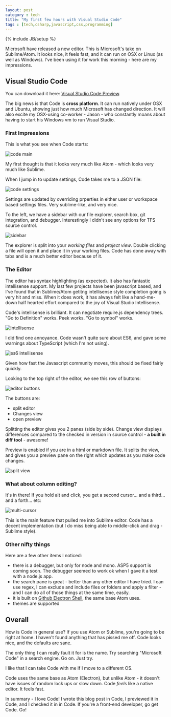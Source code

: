 ```yaml
---
layout: post
category : tech
title: "My first few hours with Visual Studio Code"
tags : [tech,csharp,javascript,css,programming]
---
```

{% include JB/setup %}

Microsoft have released a new editor. This is Microsoft's take on Sublime/Atom. It looks nice, it feels fast, and it can run on OSX or Linux (as well as Windows). I've been using it for work this morning - here are my impressions.

<!--more-->

## Visual Studio Code ##

You can download it here: [Visual Studio Code Preview](https://code.visualstudio.com/).

The big news is that Code is **cross platform**. It can run natively under OSX and Ubuntu, showing just how much Microsoft has changed direction. It will also excite my OSX-using co-worker - Jason - who constantly moans about having to start his Windows vm to run Visual Studio.

### First Impressions ###

This is what you see when Code starts:

<img class="img-responsive blog-img " src="{{ site.url }}/assets/images/dev/code-main.png" alt="code main" />

My first thought is that it looks very much like Atom - which looks very much like Sublime.

When I jump in to update settings, Code takes me to a JSON file:

<img class="img-responsive blog-img " src="{{ site.url }}/assets/images/dev/code-settings.png" alt="code settings" />

Settings are updated by overriding prperties in either user or workspace based settings files. Very sublime-like, and very nice.

To the left, we have a sidebar with our file explorer, search box, git integration, and debugger. Interestingly I didn't see any options for TFS source control.

<img class="img-responsive blog-img " src="{{ site.url }}/assets/images/dev/code-sidebar.png" alt="sidebar" />

The explorer is split into your *working files* and *project view*. Double clicking a file will open it and place it in your working files. Code has done away with tabs and is a much better editor because of it.

### The Editor ###

The editor has syntax highlighting (as expected). It also has fantastic intellisense support. My last few projects have been javascript based, and I've found that in Sublime/Atom getitng intellisense style completion going is very hit and miss. When it does work, it has always felt like a hand-me-down half hearted effort compared to the joy of Visual Studio Intellisense.

Code's intellisense is brilliant. It can negotiate require.js dependency trees. "Go to Definition" works. Peek works. "Go to symbol" works.

<img class="img-responsive blog-img " src="{{ site.url }}/assets/images/dev/code-intellisense.png" alt="intellisense" />

I did find one annoyance. Code wasn't quite sure about ES6, and gave some warnings about TypeScript (which I'm not using).

<img class="img-responsive blog-img " src="{{ site.url }}/assets/images/dev/code-es6.png" alt="es6 intellisense" />

Given how fast the Javascript community moves, this should be fixed fairly quickly.

Looking to the top right of the editor, we see this row of buttons:

<img class="img-responsive blog-img " src="{{ site.url }}/assets/images/dev/code-editbuttons.png" alt="editor buttons" />

The buttons are:

- split editor
- Changes view
- open preview

Splitting the editor gives you 2 panes (side by side). Change view displays differences compared to the checked in version in source control - **a built in diff tool** -  awesome!

Preview is enabled if you are in a html or markdown file. It splits the view, and gives you a preview pane on the right which updates as you make code changes.

<img class="img-responsive blog-img " src="{{ site.url }}/assets/images/dev/code-split.png" alt="split view" />

### What about column editing? ###

It's in there! If you hold alt and click, you get a second cursor... and a third... and a forth... etc:

<img class="img-responsive blog-img " src="{{ site.url }}/assets/images/dev/code-multi-cursor.png" alt="multi-cursor" />

This is the main feature that pulled me into Sublime editor. Code has a decent implementation (but I do miss being able to middle-click and drag - Sublime style).

### Other nifty things ###

Here are a few other items I noticed:

- there is a debugger, but only for node and mono. ASP5 support is coming soon. The debugger seemed to work ok when I gave it a test with a node.js app.
- the search pane is great - better than any other editor I have tried. I can use regex, I can exclude and include files or folders and apply a filter - and I can do all of those things at the same time, easily.
- it is built on [Github Electron Shell](https://github.com/atom/electron), the same base Atom uses.
- themes are supported

## Overall ##

How is Code in general use? If you use Atom or Sublime, you're going to be right at home. I haven't found anything that has pissed me off. Code looks nice, and the defaults are sane.

The only thing I can really fault it for is the name. Try searching "Microsoft Code" in a search engine. Go on. Just try.

I like that I can take Code with me if I move to a different OS.

Code uses the same base as Atom (Electron), but unlike Atom - it doesn't have issues of random lock ups or slow down. Code *feels* like a native editor. It feels fast.

In summary - I love Code! I wrote this blog post in Code, I previewed it in Code, and I checked it in in Code. If you're a front-end developer, go get Code. Go!
